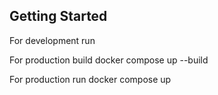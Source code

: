 ## Getting Started
For development run


For production build
docker compose up --build

For production run 
docker compose up